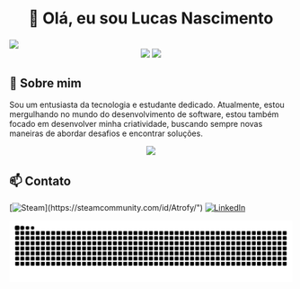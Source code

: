 <h1 align="center">👋 Olá, eu sou Lucas Nascimento</h1>

<img  align="center" src="https://user-images.githubusercontent.com/74038190/225813708-98b745f2-7d22-48cf-9150-083f1b00d6c9.gif">

<div align="center">
  <img height="180em" src="https://github-readme-stats.vercel.app/api?username=lucasns06&show_icons=true&theme=transparent">
  <img height="180em" src="https://github-readme-stats.vercel.app/api/top-langs/?username=lucasns06&layout=compact&theme=transparent" />
</div>

## 👀 Sobre mim

Sou um entusiasta da tecnologia e estudante dedicado. Atualmente, estou mergulhando no mundo do desenvolvimento de software, estou também focado em desenvolver minha criatividade, buscando sempre novas maneiras de abordar desafios e encontrar soluções.

<div align="center">
  <img height="250em" src="https://user-images.githubusercontent.com/74038190/219923809-b86dc415-a0c2-4a38-bc88-ad6cf06395a8.gif">
</div>

## 📫 Contato

[![Steam](https://img.shields.io/badge/Steam-000000?style=for-the-badge&logo=steam&logoColor=white")](https://steamcommunity.com/id/Atrofy/")
[![LinkedIn](https://img.shields.io/badge/LinkedIn-0077B5?style=for-the-badge&logo=linkedin&logoColor=white)](https://www.linkedin.com/in/lucasns06/) 


<div align="center">
  <picture>
    <source media="(prefers-color-scheme: dark)" srcset="snake_lucasns06_dark.svg" />
    <source media="(prefers-color-scheme: light)" srcset="snake_lucasns06_light.svg" />
    <img alt="github-snake" src="snake_lucasns06_light.svg" />
  </picture>
</div>
